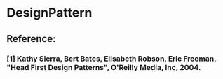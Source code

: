 # DesignPattern



## Reference: 

### [1] Kathy Sierra, Bert Bates, Elisabeth Robson, Eric Freeman, "Head First Design Patterns", O'Reilly Media, Inc, 2004.
